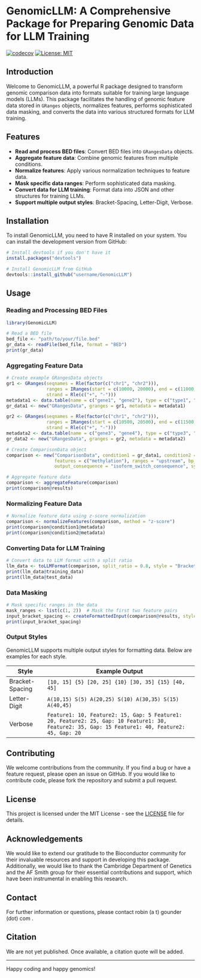 # GenomicLLM: A Comprehensive Package for Preparing Genomic Data for LLM Training

[![codecov](https://codecov.io/gh/username/GenomicLLM/branch/main/graph/badge.svg)](https://codecov.io/gh/username/GenomicLLM)
[![License: MIT](https://img.shields.io/badge/License-MIT-yellow.svg)](https://opensource.org/licenses/MIT)

## Introduction

Welcome to GenomicLLM, a powerful R package designed to transform genomic comparison data into formats suitable for training large language models (LLMs). This package facilitates the handling of genomic feature data stored in `GRanges` objects, normalizes features, performs sophisticated data masking, and converts the data into various structured formats for LLM training.

## Features

- **Read and process BED files**: Convert BED files into `GRangesData` objects.
- **Aggregate feature data**: Combine genomic features from multiple conditions.
- **Normalize features**: Apply various normalization techniques to feature data.
- **Mask specific data ranges**: Perform sophisticated data masking.
- **Convert data for LLM training**: Format data into JSON and other structures for training LLMs.
- **Support multiple output styles**: Bracket-Spacing, Letter-Digit, Verbose.

## Installation

To install GenomicLLM, you need to have R installed on your system. You can install the development version from GitHub:

```R
# Install devtools if you don't have it
install.packages("devtools")

# Install GenomicLLM from GitHub
devtools::install_github("username/GenomicLLM")
```

## Usage

### Reading and Processing BED Files

```R
library(GenomicLLM)

# Read a BED file
bed_file <- "path/to/your/file.bed"
gr_data <- readFile(bed_file, format = "BED")
print(gr_data)
```

### Aggregating Feature Data

```R
# Create example GRangesData objects
gr1 <- GRanges(seqnames = Rle(factor(c("chr1", "chr2"))),
               ranges = IRanges(start = c(10000, 20000), end = c(11000, 21000)),
               strand = Rle(c("+", "-")))
metadata1 <- data.table(name = c("gene1", "gene2"), type = c("type1", "type2"), feature_level = c(10, 20))
gr_data1 <- new("GRangesData", granges = gr1, metadata = metadata1)

gr2 <- GRanges(seqnames = Rle(factor(c("chr1", "chr2"))),
               ranges = IRanges(start = c(10500, 20500), end = c(11500, 21500)),
               strand = Rle(c("+", "-")))
metadata2 <- data.table(name = c("gene3", "gene4"), type = c("type3", "type4"), feature_level = c(30, 40))
gr_data2 <- new("GRangesData", granges = gr2, metadata = metadata2)

# Create ComparisonData object
comparison <- new("ComparisonData", condition1 = gr_data1, condition2 = gr_data2,
                  features = c("methylation"), ranges = "upstream", bp_window = 1000,
                  output_consequence = "isoform_switch_consequence", system_prompt = "Analyze the following sequences:")

# Aggregate feature data
comparison <- aggregateFeature(comparison)
print(comparison@results)
```

### Normalizing Feature Data

```R
# Normalize feature data using z-score normalization
comparison <- normalizeFeatures(comparison, method = "z-score")
print(comparison@condition1@metadata)
print(comparison@condition2@metadata)
```

### Converting Data for LLM Training

```R
# Convert data to LLM format with a split ratio
llm_data <- toLLMFormat(comparison, split_ratio = 0.8, style = "Bracket-Spacing")
print(llm_data@training_data)
print(llm_data@test_data)
```

### Data Masking

```R
# Mask specific ranges in the data
mask_ranges <- list(c(1, 2))  # Mask the first two feature pairs
input_bracket_spacing <- createFormattedInput(comparison@results, style = "Bracket-Spacing", mask_ranges = mask_ranges)
print(input_bracket_spacing)
```

### Output Styles

GenomicLLM supports multiple output styles for formatting data. Below are examples for each style.

| Style             | Example Output                                                                                     |
|-------------------|----------------------------------------------------------------------------------------------------|
| Bracket-Spacing   | `[10, 15] {5} [20, 25] {10} [30, 35] {15} [40, 45]`                                                |
| Letter-Digit      | `A(10,15) S(5) A(20,25) S(10) A(30,35) S(15) A(40,45)`                                             |
| Verbose           | `Feature1: 10, Feature2: 15, Gap: 5 Feature1: 20, Feature2: 25, Gap: 10 Feature1: 30, Feature2: 35, Gap: 15 Feature1: 40, Feature2: 45, Gap: 20` |

## Contributing

We welcome contributions from the community. If you find a bug or have a feature request, please open an issue on GitHub. If you would like to contribute code, please fork the repository and submit a pull request.

## License

This project is licensed under the MIT License - see the [LICENSE](LICENSE) file for details.

## Acknowledgements

We would like to extend our gratitude to the Bioconductor community for their invaluable resources and support in developing this package. Additionally, we would like to thank the Cambridge Department of Genetics and the AF Smith group for their essential contributions and support, which have been instrumental in enabling this research.

## Contact

For further information or questions, please contact robin (a t) gounder (dot) com .

## Citation

We are not yet published. Once available, a citation quote will be added.

---

Happy coding and happy genomics!
